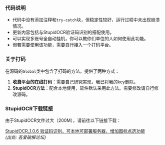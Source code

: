 ### 代码说明

- 代码中没有添加注释和`try-catch`块，但稳定性较好，运行过程中未出现崩溃情况。
- 更新内容包括与StupidOCR验证码识别的搭配使用。
- 可以实现多账号全自动挂机，你可以教你们单位的人如何使用此功能。
- 但若需要使用该功能，需要自行接入一个打码平台。

### 关于打码

在源码的`Global`类中包含了打码的方法。提供了两种方式：
1. **收费平台的在线打码**：需要自己研究实现，我已将我的key删除。
2. **StupidOCR方法**：配合本地使用，软件默认采用此方法。需要修改请自行修改源码。

### StupidOCR下载链接

由于StupidOCR文件过大（200M），请前往以下链接下载：

[StupidOCR_1.0.6 验证码识别，可本地可部署服务器，增加图标点选功能](https://www.52pojie.cn/thread-1749708-1-1.html)  
*(出处: 吾爱破解论坛)*
